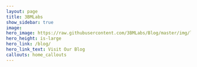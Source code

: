 ```yaml
---
layout: page
title: 3BMLabs
show_sidebar: true
image:
hero_image: https://raw.githubusercontent.com/3BMLabs/Blog/master/img/labs.jpg
hero_height: is-large
hero_link: /blog/
hero_link_text: Visit Our Blog
callouts: home_callouts
---
```

